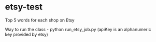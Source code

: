 # etsy-test
Top 5 words for each shop on Etsy

Way to run the class -
python run_etsy_job.py <apiKey> (apiKey is an alphanumeric key provided by etsy) 

